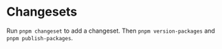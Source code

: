 # Changesets

Run `pnpm changeset` to add a changeset. Then `pnpm version-packages` and `pnpm publish-packages`.
